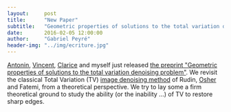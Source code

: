 ```yaml
---
layout:     post
title:      "New Paper"
subtitle:   "Geometric properties of solutions to the total variation denoising problem"
date:       2016-02-05 12:00:00
author:     "Gabriel Peyré"
header-img: "../img/ecriture.jpg"
---
```


[Antonin](http://www.cmap.polytechnique.fr/~antonin/), [Vincent](https://who.rocq.inria.fr/Vincent.Duval/), [Clarice](http://www.damtp.cam.ac.uk/user/cmhsp2/) and myself just released [the preprint "Geometric properties of solutions to the total variation denoising problem"](http://arxiv.org/abs/1602.00087). We revisit the classical Total Variation (TV) [image denoising method](http://www.sciencedirect.com/science/article/pii/016727899290242F) of Rudin, [Osher](http://www.math.ucla.edu/~sjo/) and Fatemi, from a  theoretical perspective. We try to lay some a firm theoretical ground to study the ability (or the inability ...) of TV to restore sharp edges.

